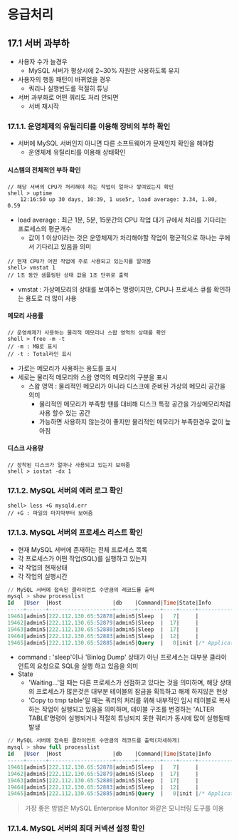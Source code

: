 # 응급처리

## 17.1 서버 과부하
- 사용자 수가 늘경우
    - MySQL 서버가 평상시에 2~30% 자원만 사용하도록 유지
- 사용자의 행동 패턴이 바뀌었을 경우
    - 쿼리나 실행빈도를 적절히 튜닝 
- 서버 과부화로 어떤 쿼리도 처리 안되면
    - 서버 재시작

### 17.1.1. 운영체제의 유틸리티를 이용해 장비의 부하 확인
- 서버에 MySQL 서버인지 아니면 다른 소프트웨어가 문제인지 확인을 해야함 
    - 운영체제 유틸리티를 이용해 상태확인

#### 시스템의 전체적인 부하 확인
```shell
// 해당 서버의 CPU가 처리해야 하는 작업이 얼마나 쌓여있는지 확인
shell > uptime    
    12:16:50 up 30 days, 10:39, 1 use5r, load average: 3.34, 1.80, 0.59
```
- load average : 최근 1분, 5분, 15분간의 CPU 작업 대기 규에서 처리를 기다리는 프로세스의 평균개수
    - 값이 1 이상이라는 것은 운영체제가 처리해야할 작업이 평균적으로 하나는 쿠에서 기다리고 있음을 의미
```shell
// 현재 CPU가 어떤 작업에 주로 사용되고 있는지를 알아봄
shell> vmstat 1
// 1초 동안 샘플링된 상태 값을 1초 단위로 출력
```
- vmstat : 가상메모리의 상태를 보여주는 명령이지만, CPU나 프로세스 큐를 확인하는 용도로 더 많이 사용
#### 메모리 사용률
```shell
// 운영체제가 사용하는 물리적 메모리나 스왑 영역의 상태를 확인
shell > free -m -t
// -m : MB로 표시
// -t : Total라인 표시
```
- 가로는 메모리가 사용하는 용도를 표시
- 세로는 물리적 메모리와 스왑 영역의 메모리의 구분을 표시
    - 스왑 영역 :  물리적인 메모리가 아니라 디스크에 준비된 가상의 메모리 공간을 의미
        - 물리적인 메모리가 부족할 땐를 대비해 디스크 특정 공간을 가상메모리처럼 사용 할수 있는 공간
        - 가능하면 사용하지 않는것이 좋지만 물리적인 메모리가 부족한경우 값이 높아짐

#### 디스크 사용량
```shell
// 장착된 디스크가 얼마나 사용되고 있는지 보여줌
shell > iostat -dx 1
```

### 17.1.2. MySQL 서버의 에러 로그 확인
```shell
shell> less +G mysqld.err
// +G : 파일의 마지막부터 보여줌
```

### 17.1.3. MySQL 서버의 프로세스 리스트 확인
- 현재 MySQL 서버에 존재하는 전체 프로세스 목록
- 각 프로세스가 어떤 작업(SQL)를 실행하고 있는지
- 각 작업의 현재상태
- 각 작업의 실행시간
```sql
// MySQL 서버에 접속된 클라이언트 수만큼의 레코드를 출력
mysql > show processlist
Id   |User  |Host                |db    |Command|Time|State|Info                                                                            |
-----+------+--------------------+------+-------+----+-----+--------------------------------------------------------------------------------+
19461|admin5|222.112.130.65:52878|admin5|Sleep  |   7|     |                                                                                |
19462|admin5|222.112.130.65:52879|admin5|Sleep  |  17|     |                                                                                |
19463|admin5|222.112.130.65:52880|admin5|Sleep  |  17|     |                                                                                |
19464|admin5|222.112.130.65:52883|admin5|Sleep  |  12|     |                                                                                |
19465|admin5|222.112.130.65:52885|admin5|Query  |   0|init |/* ApplicationName=DBeaver 21.0.5 - SQLEditor <Script-5.sql> */ show processlist|
```
- command : 'sleep'이나 'Binlog Dump' 상태가 아닌 프로세스는 대부분 클라이언트의 요청으로 SQL을 실행 하고 있음을 의미
- State 
    - 'Waiting...'일 때는 다른 프로세스가 선점하고 있다는 것을 의미하며, 해당 상태의 프로세스가 많은것은 대부분 테이블의 잠금을 획득하고 해제 하지않은 현상
    - 'Copy to tmp table'일 때는 쿼리의 처리를 위해 내부적인 임시 테이블로 복사하는 작업이 실행되고 있음을 의미하며, 테이블 구조를 변경하는 'ALTER TABLE'명령이 실행되거나 적절히 튜닝되지 못한 쿼리가 동시에 많이 실행될때 발생
```sql
// MySQL 서버에 접속된 클라이언트 수만큼의 레코드를 출력(자세하게)
mysql > show full processlist
Id   |User  |Host                |db    |Command|Time|State|Info                                                                            |
-----+------+--------------------+------+-------+----+-----+--------------------------------------------------------------------------------+
19461|admin5|222.112.130.65:52878|admin5|Sleep  |   7|     |                                                                                |
19462|admin5|222.112.130.65:52879|admin5|Sleep  |  17|     |                                                                                |
19463|admin5|222.112.130.65:52880|admin5|Sleep  |  17|     |                                                                                |
19464|admin5|222.112.130.65:52883|admin5|Sleep  |  12|     |                                                                                |
19465|admin5|222.112.130.65:52885|admin5|Query  |   0|init |/* ApplicationName=DBeaver 21.0.5 - SQLEditor <Script-5.sql> */ show processlist|
```    
> 가장 좋은 방법은 MySQL Enterprise Monitor 와같은 모니터링 도구를 이용

### 17.1.4. MySQL 서버의 최대 커넥션 설정 확인




